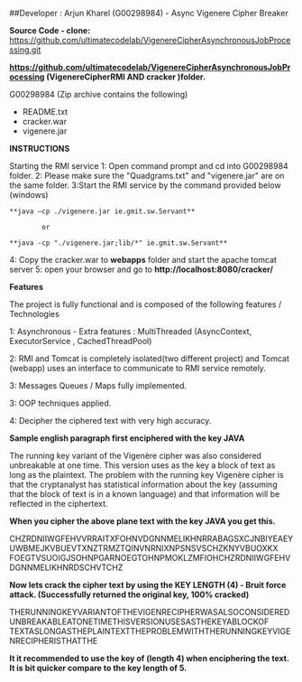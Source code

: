 ##Developer : Arjun Kharel (G00298984) - Async Vigenere Cipher Breaker

**Source Code - clone:** https://github.com/ultimatecodelab/VigenereCipherAsynchronousJobProcessing.git

**https://github.com/ultimatecodelab/VigenereCipherAsynchronousJobProcessing (VigenereCipherRMI AND cracker )folder.**

G00298984 (Zip archive contains the following)
- README.txt
- cracker.war
- vigenere.jar


**INSTRUCTIONS**

Starting the RMI service
1: Open command prompt and cd into G00298984 folder.
2: Please make sure the "Quadgrams.txt" and "vigenere.jar" are on the same folder.
3:Start the RMI service by the command provided below (windows)

	**java –cp ./vigenere.jar ie.gmit.sw.Servant**

			or

	**java -cp "./vigenere.jar;lib/*" ie.gmit.sw.Servant** 

4: Copy the cracker.war to **webapps** folder and start the apache tomcat server
5: open your browser and go to **http://localhost:8080/cracker/**

**Features** 

The project is fully functional and is composed of the following features / Technologies

1: Asynchronous - Extra features : MultiThreaded (AsyncContext, ExecutorService , CachedThreadPool) 

2: RMI and Tomcat is completely isolated(two different project) and Tomcat (webapp) uses an interface to communicate to RMI service remotely.

3: Messages Queues / Maps fully implemented.

3: OOP techniques applied. 

4: Decipher the ciphered text with very high accuracy.

**Sample english paragraph first enciphered with the key JAVA**

The running key variant of the Vigenère cipher was also considered 
unbreakable at one time. This version uses as the key a block of text
 as long as the plaintext. The problem with the running key Vigenère cipher
 is that the cryptanalyst has statistical information about the key (assuming 
that the block of text is in a known language) and that information will be reflected in the ciphertext.

**When you cipher the above plane text with the key JAVA you get this.**

CHZRDNIIWGFEHVVRRAITXFOHNVDGNNMELIKHNRRABAGSXCJNBIYEAEYUWBMEJKVBUEVTXNZTRMZTQINVNRNIXNPSNSVSCHZKNYVBUOXKX
FOEGTVSUOIGJSOHNPGARNOEGTOHNPMOKLZMFIOHCHZRDNIIWGFEHVDGNNMELIKHNRDSCHVTCHZ


**Now lets crack the cipher text by using the KEY LENGTH (4) - Bruit force attack. (Successfully returned the original key, 100% cracked)**

THERUNNINGKEYVARIANTOFTHEVIGENRECIPHERWASALSOCONSIDEREDUNBREAKABLEATONETIMETHISVERSIONUSESASTHEKEYABLOCKOF
TEXTASLONGASTHEPLAINTEXTTHEPROBLEMWITHTHERUNNINGKEYVIGENRECIPHERISTHATTHE

**It it recommended to use the key of (length 4) when enciphering the text. It is bit quicker compare to the key length of 5.**

